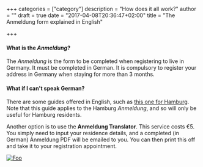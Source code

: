 +++
categories = ["category"]
description = "How does it all work?"
author = ""
draft = true
date = "2017-04-08T20:36:47+02:00"
title = "The Anmeldung form explained in English"

+++

#### What is the *Anmeldung*?

The *Anmeldung* is the form to be completed when registering to live in Germany. It must be completed in German. It is compulsory to register your address in Germany when staying for more than 3 months.

#### What if I can't speak German?

There are some guides offered in English, such as [this one for Hamburg](http://english.welcome.hamburg.de/contentblob/2217292/0b9929a8b01b3f615bbf11a946265669/data/an-ummeldung-des-wohnsitzes-englische-ausfuellhilfe.pdf). Note that this guide applies to the Hamburg *Anmeldung*, and so will only be useful for Hamburg residents.

Another option is to use the **Anmeldung Translator**. This service costs €5. You simply need to input your residence details, and a completed (in German) Anmeldung PDF will be emailed to you. You can then print this off and take it to your registration appointment.

[![Foo](/call-to-action-button.png)](/)
